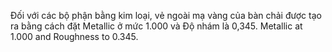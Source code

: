 Đối với các bộ phận bằng kim loại, vẻ ngoài mạ vàng của bàn chải được tạo ra bằng cách đặt Metallic ở mức 1.000 và Độ nhám là 0,345.
Metallic at 1.000 and Roughness to 0.345.
